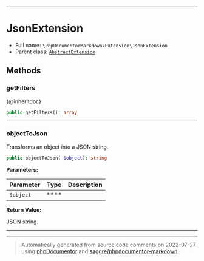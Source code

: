 ***

# JsonExtension





* Full name: `\PhpDocumentorMarkdown\Extension\JsonExtension`
* Parent class: [`AbstractExtension`](../../Twig/Extension/AbstractExtension.md)




## Methods


### getFilters

{@inheritdoc}

```php
public getFilters(): array
```











***

### objectToJson

Transforms an object into a JSON string.

```php
public objectToJson( $object): string
```








**Parameters:**

| Parameter | Type | Description |
|-----------|------|-------------|
| `$object` | **** |  |


**Return Value:**

JSON string.



***


***
> Automatically generated from source code comments on 2022-07-27 using [phpDocumentor](http://www.phpdoc.org/) and [saggre/phpdocumentor-markdown](https://github.com/Saggre/phpDocumentor-markdown)
